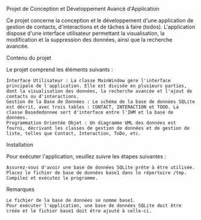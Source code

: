 
Projet de Conception et Développement Avancé d'Application

Ce projet concerne la conception et le développement d'une application de gestion de contacts, d'interactions et de tâches à faire (todos). L'application dispose d'une interface utilisateur permettant la visualisation, la modification et la suppression des données, ainsi que la recherche avancée.


Contenu du projet

Le projet comprend les éléments suivants :

    Interface Utilisateur : La classe MainWindow gère l'interface principale de l'application. Elle est divisée en plusieurs parties, dont la visualisation des données, la recherche avancée et l'ajout de contacts ou d'interactions.
    Gestion de la Base de Données : Le schéma de la base de données SQLite est décrit, avec trois tables : CONTACT, INTERACTION et TODO. La classe Basededonnee sert d'interface entre l'IHM et la base de données.
    Programmation Orientée Objet : Un diagramme UML des données est fourni, décrivant les classes de gestion de données et de gestion de liste, telles que Contact, Interaction, ToDo, etc.

Installation

Pour exécuter l'application, veuillez suivre les étapes suivantes :

    Assurez-vous d'avoir une base de données SQLite prête à être utilisée.
    Placez le fichier de base de données base1 dans le répertoire /tmp.
    Compilez et exécutez le programme.

Remarques

    Le fichier de la base de données se nomme base1.
    Pour exécuter l'application, une base de données SQLite doit être créée et le fichier base1 doit être ajouté à celle-ci.
